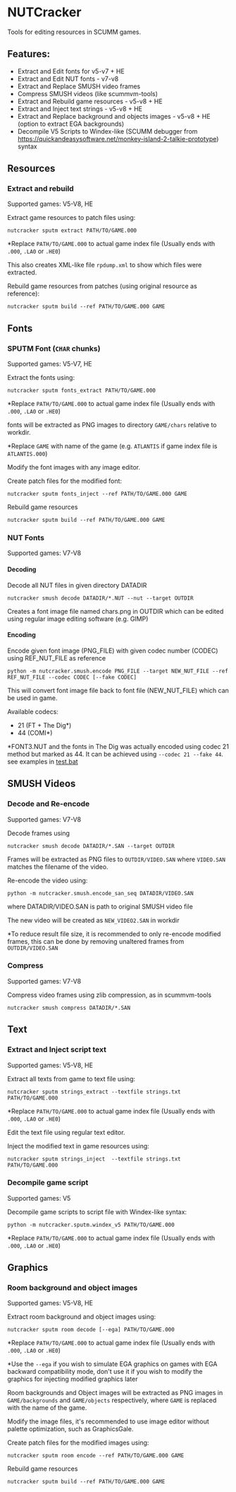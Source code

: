 # NUTCracker
Tools for editing resources in SCUMM games.

## Features:
* Extract and Edit fonts for v5-v7 + HE
* Extract and Edit NUT fonts - v7-v8
* Extract and Replace SMUSH video frames
* Compress SMUSH videos (like scummvm-tools)
* Extract and Rebuild game resources - v5-v8 + HE
* Extract and Inject text strings - v5-v8 + HE
* Extract and Replace background and objects images - v5-v8 + HE (option to extract EGA backgrounds)
* Decompile V5 Scripts to Windex-like (SCUMM debugger from https://quickandeasysoftware.net/monkey-island-2-talkie-prototype) syntax

## Resources

### Extract and rebuild

Supported games: V5-V8, HE

Extract game resources to patch files using:
```
nutcracker sputm extract PATH/TO/GAME.000
```
*Replace `PATH/TO/GAME.000` to actual game index file (Usually ends with `.000`, `.LA0` or `.HE0`)

This also creates XML-like file `rpdump.xml` to show which files were extracted.

Rebuild game resources from patches (using original resource as reference):
```
nutcracker sputm build --ref PATH/TO/GAME.000 GAME
```

## Fonts

### SPUTM Font (`CHAR` chunks)

Supported games: V5-V7, HE

Extract the fonts using:
```
nutcracker sputm fonts_extract PATH/TO/GAME.000
```

*Replace `PATH/TO/GAME.000` to actual game index file (Usually ends with `.000`, `.LA0` or `.HE0`)

fonts will be extracted as PNG images to directory `GAME/chars` relative to workdir.

*Replace `GAME` with name of the game (e.g. `ATLANTIS` if game index file is `ATLANTIS.000`)

Modify the font images with any image editor.

Create patch files for the modified font:
```
nutcracker sputm fonts_inject --ref PATH/TO/GAME.000 GAME
```
Rebuild game resources
```
nutcracker sputm build --ref PATH/TO/GAME.000 GAME
```

### NUT Fonts

Supported games: V7-V8

#### Decoding
Decode all NUT files in given directory DATADIR
```
nutcracker smush decode DATADIR/*.NUT --nut --target OUTDIR
```
Creates a font image file named chars.png in OUTDIR which can be edited using regular image editing software (e.g. GIMP)

#### Encoding
Encode given font image (PNG_FILE) with given codec number (CODEC) using REF_NUT_FILE as reference
```
python -m nutcracker.smush.encode PNG_FILE --target NEW_NUT_FILE --ref REF_NUT_FILE --codec CODEC [--fake CODEC]
```
This will convert font image file back to font file (NEW_NUT_FILE) which can be used in game.

Available codecs: 
* 21 (FT + The Dig*)
* 44 (COMI*)

*FONT3.NUT and the fonts in The Dig was actually encoded using codec 21 method but marked as 44.
It can be achieved using `--codec 21 --fake 44`.
see examples in [test.bat](test.bat)

## SMUSH Videos

### Decode and Re-encode

Supported games: V7-V8

Decode frames using
```
nutcracker smush decode DATADIR/*.SAN --target OUTDIR
```
Frames will be extracted as PNG files to `OUTDIR/VIDEO.SAN`
where `VIDEO.SAN` matches the filename of the video.

Re-encode the video using:
```
python -m nutcracker.smush.encode_san_seq DATADIR/VIDEO.SAN
``` 
where DATADIR/VIDEO.SAN is path to original SMUSH video file

The new video will be created as `NEW_VIDEO2.SAN` in workdir

*To reduce result file size, it is recommended to only re-encode modified frames, this can be done by removing unaltered frames from `OUTDIR/VIDEO.SAN`

### Compress

Supported games: V7-V8

Compress video frames using zlib compression, as in scummvm-tools
```
nutcracker smush compress DATADIR/*.SAN
```

## Text

### Extract and Inject script text

Supported games: V5-V8, HE

Extract all texts from game to text file using:
```
nutcracker sputm strings_extract --textfile strings.txt PATH/TO/GAME.000
```
*Replace `PATH/TO/GAME.000` to actual game index file (Usually ends with `.000`, `.LA0` or `.HE0`)

Edit the text file using regular text editor.

Inject the modified text in game resources using:
```
nutcracker sputm strings_inject  --textfile strings.txt PATH/TO/GAME.000
```

### Decompile game script

Supported games: V5

Decompile game scripts to script file with Windex-like syntax:

```
python -m nutcracker.sputm.windex_v5 PATH/TO/GAME.000
```
*Replace `PATH/TO/GAME.000` to actual game index file (Usually ends with `.000`, `.LA0` or `.HE0`)


## Graphics

### Room background and object images

Supported games: V5-V8, HE

Extract room background and object images using:

```
nutcracker sputm room decode [--ega] PATH/TO/GAME.000
```
*Replace `PATH/TO/GAME.000` to actual game index file (Usually ends with `.000`, `.LA0` or `.HE0`)

*Use the `--ega` if you wish to simulate EGA graphics on games with EGA backward compatibility mode, don't use it if you wish to modify the graphics for injecting modified graphics later

Room backgrounds and Object images will be extracted as PNG images in `GAME/backgrounds` and `GAME/objects` respectively, where `GAME` is replaced with the name of the game.

Modify the image files, it's recommended to use image editor without palette optimization, such as GraphicsGale.

Create patch files for the modified images using:
```
nutcracker sputm room encode --ref PATH/TO/GAME.000 GAME
```
Rebuild game resources
```
nutcracker sputm build --ref PATH/TO/GAME.000 GAME
```
